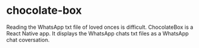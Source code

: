 # chocolate-box

Reading the WhatsApp txt file of loved onces is difficult. ChocolateBox is a React Native app. It displays the WhatsApp chats txt files as a WhatsApp chat coversation. 
